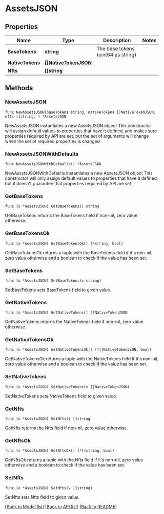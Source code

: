 # AssetsJSON

## Properties

Name | Type | Description | Notes
------------ | ------------- | ------------- | -------------
**BaseTokens** | **string** | The base tokens (uint64 as string) | 
**NativeTokens** | [**[]NativeTokenJSON**](NativeTokenJSON.md) |  | 
**Nfts** | **[]string** |  | 

## Methods

### NewAssetsJSON

`func NewAssetsJSON(baseTokens string, nativeTokens []NativeTokenJSON, nfts []string, ) *AssetsJSON`

NewAssetsJSON instantiates a new AssetsJSON object
This constructor will assign default values to properties that have it defined,
and makes sure properties required by API are set, but the set of arguments
will change when the set of required properties is changed

### NewAssetsJSONWithDefaults

`func NewAssetsJSONWithDefaults() *AssetsJSON`

NewAssetsJSONWithDefaults instantiates a new AssetsJSON object
This constructor will only assign default values to properties that have it defined,
but it doesn't guarantee that properties required by API are set

### GetBaseTokens

`func (o *AssetsJSON) GetBaseTokens() string`

GetBaseTokens returns the BaseTokens field if non-nil, zero value otherwise.

### GetBaseTokensOk

`func (o *AssetsJSON) GetBaseTokensOk() (*string, bool)`

GetBaseTokensOk returns a tuple with the BaseTokens field if it's non-nil, zero value otherwise
and a boolean to check if the value has been set.

### SetBaseTokens

`func (o *AssetsJSON) SetBaseTokens(v string)`

SetBaseTokens sets BaseTokens field to given value.


### GetNativeTokens

`func (o *AssetsJSON) GetNativeTokens() []NativeTokenJSON`

GetNativeTokens returns the NativeTokens field if non-nil, zero value otherwise.

### GetNativeTokensOk

`func (o *AssetsJSON) GetNativeTokensOk() (*[]NativeTokenJSON, bool)`

GetNativeTokensOk returns a tuple with the NativeTokens field if it's non-nil, zero value otherwise
and a boolean to check if the value has been set.

### SetNativeTokens

`func (o *AssetsJSON) SetNativeTokens(v []NativeTokenJSON)`

SetNativeTokens sets NativeTokens field to given value.


### GetNfts

`func (o *AssetsJSON) GetNfts() []string`

GetNfts returns the Nfts field if non-nil, zero value otherwise.

### GetNftsOk

`func (o *AssetsJSON) GetNftsOk() (*[]string, bool)`

GetNftsOk returns a tuple with the Nfts field if it's non-nil, zero value otherwise
and a boolean to check if the value has been set.

### SetNfts

`func (o *AssetsJSON) SetNfts(v []string)`

SetNfts sets Nfts field to given value.



[[Back to Model list]](../README.md#documentation-for-models) [[Back to API list]](../README.md#documentation-for-api-endpoints) [[Back to README]](../README.md)


